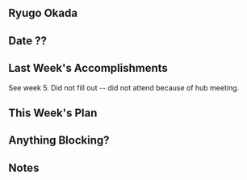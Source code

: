 ## Ryugo Okada
## Date ??

## Last Week's Accomplishments
See week 5.
Did not fill out -- did not attend because of hub meeting.
## This Week's Plan
## Anything Blocking?
## Notes
